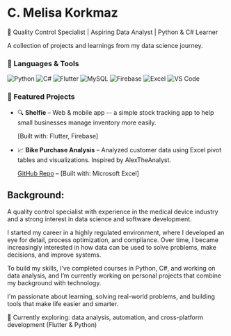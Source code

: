 # C. Melisa Korkmaz
🎯 Quality Control Specialist | Aspiring Data Analyst | Python & C# Learner

A collection of projects and learnings from my data science journey.

### 🧰 Languages & Tools

![Python](https://img.shields.io/badge/-Python-3776AB?style=flat&logo=python&logoColor=white)
![C#](https://img.shields.io/badge/-C%23-239120?style=flat&logo=c-sharp&logoColor=white)
![Flutter](https://img.shields.io/badge/-Flutter-02569B?style=flat&logo=flutter&logoColor=white)
![MySQL](https://img.shields.io/badge/-MySQL-4479A1?style=flat&logo=mysql&logoColor=white)
![Firebase](https://img.shields.io/badge/-Firebase-FFCA28?style=flat&logo=firebase&logoColor=black)
![Excel](https://img.shields.io/badge/-Excel-217346?style=flat&logo=microsoft-excel&logoColor=white)
![VS Code](https://img.shields.io/badge/-VSCode-007ACC?style=flat&logo=visual-studio-code&logoColor=white)

### 📂 Featured Projects

- 🔍 **Shelfie** – Web & mobile app -- a simple stock tracking app to help small businesses manage inventory more easily.
   
   [Built with: Flutter, Firebase]

- 📈 **Bike Purchase Analysis** – Analyzed customer data using Excel pivot tables and visualizations. Inspired by AlexTheAnalyst. 
 
    [GitHub Repo](https://github.com/cmelisakorkmaz/bike-purchase-analysis.git) – [Built with: Microsoft Excel]

## Background:
A quality control specialist with experience in the medical device industry and a strong interest in data science and software development. 

I started my career in a highly regulated environment, where I developed an eye for detail, process optimization, and compliance. Over time, I became increasingly interested in how data can be used to solve problems, make decisions, and improve systems.

To build my skills, I’ve completed courses in Python, C#, and working on data analysis, and I’m currently working on personal projects that combine my background with technology.

I'm passionate about learning, solving real-world problems, and building tools that make life easier and smarter.

📌 Currently exploring: data analysis, automation, and cross-platform development (Flutter & Python)

